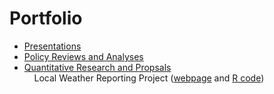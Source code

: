 # Portfolio

* [Presentations](https://github.com/JasmineAdams/Portfolio/tree/main/PDFs/Presentations) <br />
* [Policy Reviews and Analyses](https://github.com/JasmineAdams/Portfolio/tree/main/PDFs/Memos%20and%20Research%20Reviews) <br />
* [Quantitative Research and Propsals](https://github.com/JasmineAdams/Portfolio/tree/main/PDFs/Research%20Projects%20and%20Proposals)  <br />
&nbsp;&nbsp;&nbsp; Local Weather Reporting Project ([webpage](https://jasmineadams.github.io/Portfolio/) and
[R code](https://github.com/JasmineAdams/Portfolio/blob/main/docs/index.rmd))
